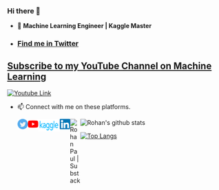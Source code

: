 ### Hi there 👋

- 🔭 **Machine Learning Engineer | Kaggle Master**

- ### [Find me in Twitter](https://twitter.com/rohanpaul_ai)

## [Subscribe to my YouTube Channel on Machine Learning](https://www.youtube.com/c/RohanPaul-AI/featured)

[logo]: https://github.com/rohan-paul/MachineLearning-DeepLearning-Code-for-my-YouTube-Channel/blob/master/assets/Youtube_Cover.jpg

[![Youtube Link][logo]](https://www.youtube.com/c/RohanPaul-AI/featured) &nbsp;
 
 

- 📫 Connect with me on these platforms.
  

   <a href="https://twitter.com/rohanpaul_ai">
    <img align="left" alt="Rohan Paul | Twitter" width="24px" src="https://github.com/rohan-paul/rohan-paul/blob/master/assets/twitter.svg" />
  </a>

  <a href="https://www.youtube.com/channel/UC0_a8SNpTFkmVv5SLMs1CIA/videos">
    <img align="left" alt="Rohan Paul | Youtube" width="24px" src="https://github.com/rohan-paul/rohan-paul/blob/master/assets/youtube.svg" />
  </a>

   <a href="https://www.kaggle.com/paulrohan2020">
    <img align="left" alt="Rohan Paul | Kaggle" width="50px" height="30px" src="https://github.com/rohan-paul/rohan-paul/blob/master/assets/kaggle.png" />
   </a>
   
   <a href="https://www.linkedin.com/in/rohan-paul-b27285129/">
    <img align="left" alt="Rohan Paul | Linkedin" width="24px" src="https://github.com/rohan-paul/rohan-paul/blob/master/assets/Linkedin.svg" />
  </a>
  
  <a href="https://rohanpaul.substack.com/">
    <img align="left" alt="Rohan Paul | Substack" width="24px" src="https://github.com/rohan-paul/MachineLearning-DeepLearning-Code-for-my-YouTube-Channel/blob/master/assets/substack.png" />
  </a>   

![Rohan's github stats](https://github-readme-stats.vercel.app/api?username=rohan-paul&count_private=true&show_icons=true&theme=radical)

[![Top Langs](https://github-readme-stats.vercel.app/api/top-langs/?username=rohan-paul)](https://github.com/rohan-paul/github-readme-stats)
